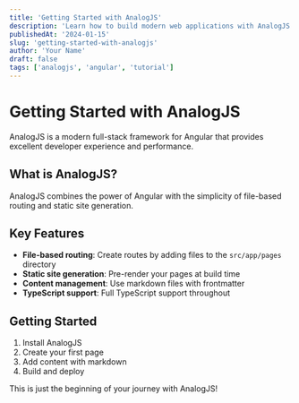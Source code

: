 ```yaml
---
title: 'Getting Started with AnalogJS'
description: 'Learn how to build modern web applications with AnalogJS'
publishedAt: '2024-01-15'
slug: 'getting-started-with-analogjs'
author: 'Your Name'
draft: false
tags: ['analogjs', 'angular', 'tutorial']
---
```


# Getting Started with AnalogJS

AnalogJS is a modern full-stack framework for Angular that provides excellent developer experience and performance.

## What is AnalogJS?

AnalogJS combines the power of Angular with the simplicity of file-based routing and static site generation.

## Key Features

- **File-based routing**: Create routes by adding files to the `src/app/pages` directory
- **Static site generation**: Pre-render your pages at build time
- **Content management**: Use markdown files with frontmatter
- **TypeScript support**: Full TypeScript support throughout

## Getting Started

1. Install AnalogJS
2. Create your first page
3. Add content with markdown
4. Build and deploy

This is just the beginning of your journey with AnalogJS!
